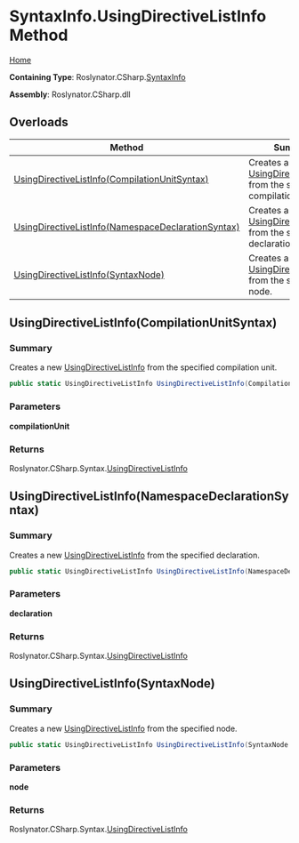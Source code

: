 # SyntaxInfo\.UsingDirectiveListInfo Method

[Home](../../../../README.md)

**Containing Type**: Roslynator\.CSharp\.[SyntaxInfo](../README.md)

**Assembly**: Roslynator\.CSharp\.dll

## Overloads

| Method | Summary |
| ------ | ------- |
| [UsingDirectiveListInfo(CompilationUnitSyntax)](#Roslynator_CSharp_SyntaxInfo_UsingDirectiveListInfo_Microsoft_CodeAnalysis_CSharp_Syntax_CompilationUnitSyntax_) | Creates a new [UsingDirectiveListInfo](../../Syntax/UsingDirectiveListInfo/README.md) from the specified compilation unit\. |
| [UsingDirectiveListInfo(NamespaceDeclarationSyntax)](#Roslynator_CSharp_SyntaxInfo_UsingDirectiveListInfo_Microsoft_CodeAnalysis_CSharp_Syntax_NamespaceDeclarationSyntax_) | Creates a new [UsingDirectiveListInfo](../../Syntax/UsingDirectiveListInfo/README.md) from the specified declaration\. |
| [UsingDirectiveListInfo(SyntaxNode)](#Roslynator_CSharp_SyntaxInfo_UsingDirectiveListInfo_Microsoft_CodeAnalysis_SyntaxNode_) | Creates a new [UsingDirectiveListInfo](../../Syntax/UsingDirectiveListInfo/README.md) from the specified node\. |

## UsingDirectiveListInfo\(CompilationUnitSyntax\) <a name="Roslynator_CSharp_SyntaxInfo_UsingDirectiveListInfo_Microsoft_CodeAnalysis_CSharp_Syntax_CompilationUnitSyntax_"></a>

### Summary

Creates a new [UsingDirectiveListInfo](../../Syntax/UsingDirectiveListInfo/README.md) from the specified compilation unit\.

```csharp
public static UsingDirectiveListInfo UsingDirectiveListInfo(CompilationUnitSyntax compilationUnit)
```

### Parameters

**compilationUnit**

### Returns

Roslynator\.CSharp\.Syntax\.[UsingDirectiveListInfo](../../Syntax/UsingDirectiveListInfo/README.md)

## UsingDirectiveListInfo\(NamespaceDeclarationSyntax\) <a name="Roslynator_CSharp_SyntaxInfo_UsingDirectiveListInfo_Microsoft_CodeAnalysis_CSharp_Syntax_NamespaceDeclarationSyntax_"></a>

### Summary

Creates a new [UsingDirectiveListInfo](../../Syntax/UsingDirectiveListInfo/README.md) from the specified declaration\.

```csharp
public static UsingDirectiveListInfo UsingDirectiveListInfo(NamespaceDeclarationSyntax declaration)
```

### Parameters

**declaration**

### Returns

Roslynator\.CSharp\.Syntax\.[UsingDirectiveListInfo](../../Syntax/UsingDirectiveListInfo/README.md)

## UsingDirectiveListInfo\(SyntaxNode\) <a name="Roslynator_CSharp_SyntaxInfo_UsingDirectiveListInfo_Microsoft_CodeAnalysis_SyntaxNode_"></a>

### Summary

Creates a new [UsingDirectiveListInfo](../../Syntax/UsingDirectiveListInfo/README.md) from the specified node\.

```csharp
public static UsingDirectiveListInfo UsingDirectiveListInfo(SyntaxNode node)
```

### Parameters

**node**

### Returns

Roslynator\.CSharp\.Syntax\.[UsingDirectiveListInfo](../../Syntax/UsingDirectiveListInfo/README.md)

